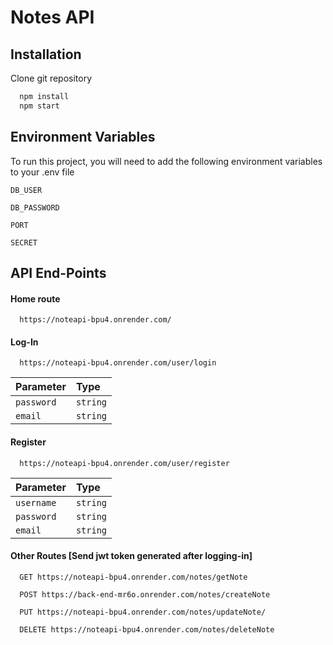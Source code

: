 
# Notes API




## Installation

Clone git repository

```bash
  npm install 
  npm start
```
    
## Environment Variables

To run this project, you will need to add the following environment variables to your .env file

`DB_USER`

`DB_PASSWORD`

`PORT`

`SECRET`


## API End-Points


#### Home route

```http
  https://noteapi-bpu4.onrender.com/
```

#### Log-In

```http
  https://noteapi-bpu4.onrender.com/user/login
```



| Parameter | Type     | 
| :-------- | :------- | 
| `password` | `string` |  
| `email` | `string` | 

#### Register

```http
  https://noteapi-bpu4.onrender.com/user/register
```

| Parameter | Type     | 
| :-------- | :------- | 
| `username` | `string` | 
| `password` | `string` |  
| `email` | `string` | 

#### Other Routes [Send jwt token generated after logging-in]

```http
  GET https://noteapi-bpu4.onrender.com/notes/getNote
```
```http
  POST https://back-end-mr6o.onrender.com/notes/createNote
```
```http
  PUT https://noteapi-bpu4.onrender.com/notes/updateNote/
```
```http
  DELETE https://noteapi-bpu4.onrender.com/notes/deleteNote
```



